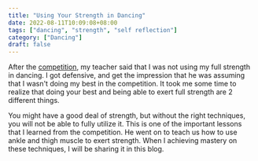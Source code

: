 ```yaml
---
title: "Using Your Strength in Dancing"
date: 2022-08-11T10:09:08+08:00
tags: ["dancing", "strength", "self reflection"]
category: ["Dancing"]
draft: false
---
```


After the [competition](/posts/wilayah-open-dance-championship-2022), my teacher said that I was not using my full strength in dancing. I got defensive, and get the impression that he was assuming that I wasn't doing my best in the competition. It took me some time to realize that doing your best and being able to exert full strength are 2 different things.

<!--more-->

You might have a good deal of strength, but without the right techniques, you will not be able to fully utilize it. This is one of the important lessons that I learned from the competition. He went on to teach us how to use ankle and thigh muscle to exert strength. When I achieving mastery on these techniques, I will be sharing it in this blog.